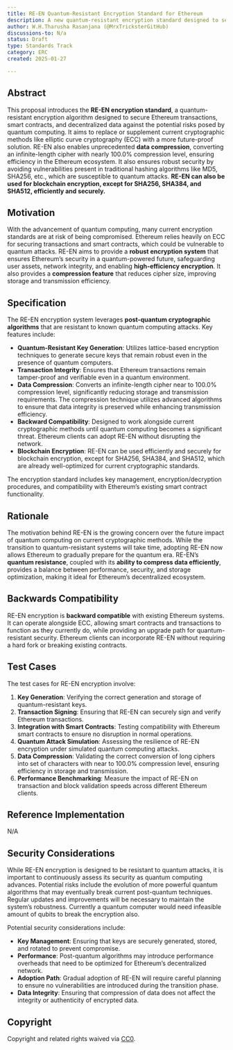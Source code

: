 ```yaml
---
title: RE-EN Quantum-Resistant Encryption Standard for Ethereum  
description: A new quantum-resistant encryption standard designed to secure Ethereum transactions, smart contracts, and data against future quantum computing threats, with the ability to compress an infinite-length cipher into compression level which is very near to 100.0% and also which can replace the SHA256 encryption in blockchains due to having hash collisions.
author: W.H.Tharusha Rasanjana (@MrxTricksterGitHub)  
discussions-to: N/a 
status: Draft  
type: Standards Track  
category: ERC  
created: 2025-01-27  

---
```


## Abstract

This proposal introduces the **RE-EN encryption standard**, a quantum-resistant encryption algorithm designed to secure Ethereum transactions, smart contracts, and decentralized data against the potential risks posed by quantum computing. It aims to replace or supplement current cryptographic methods like elliptic curve cryptography (ECC) with a more future-proof solution. RE-EN also enables unprecedented **data compression**, converting an infinite-length cipher with nearly 100.0% compression level, ensuring efficiency in the Ethereum ecosystem. It also ensures robust security by avoiding vulnerabilities present in traditional hashing algorithms like MD5, SHA256, etc., which are susceptible to quantum attacks. **RE-EN can also be used for blockchain encryption, except for SHA256, SHA384, and SHA512, efficiently and securely.**

## Motivation

With the advancement of quantum computing, many current encryption standards are at risk of being compromised. Ethereum relies heavily on ECC for securing transactions and smart contracts, which could be vulnerable to quantum attacks. RE-EN aims to provide a **robust encryption system** that ensures Ethereum’s security in a quantum-powered future, safeguarding user assets, network integrity, and enabling **high-efficiency encryption**. It also provides a **compression feature** that reduces cipher size, improving storage and transmission efficiency.

## Specification

The RE-EN encryption system leverages **post-quantum cryptographic algorithms** that are resistant to known quantum computing attacks. Key features include:

- **Quantum-Resistant Key Generation**: Utilizes lattice-based encryption techniques to generate secure keys that remain robust even in the presence of quantum computers.
- **Transaction Integrity**: Ensures that Ethereum transactions remain tamper-proof and verifiable even in a quantum environment.
- **Data Compression**: Converts an infinite-length cipher near to 100.0% compression level, significantly reducing storage and transmission requirements. The compression technique utilizes advanced algorithms to ensure that data integrity is preserved while enhancing transmission efficiency.
- **Backward Compatibility**: Designed to work alongside current cryptographic methods until quantum computing becomes a significant threat. Ethereum clients can adopt RE-EN without disrupting the network.
- **Blockchain Encryption**: RE-EN can be used efficiently and securely for blockchain encryption, except for SHA256, SHA384, and SHA512, which are already well-optimized for current cryptographic standards.

The encryption standard includes key management, encryption/decryption procedures, and compatibility with Ethereum’s existing smart contract functionality.

## Rationale

The motivation behind RE-EN is the growing concern over the future impact of quantum computing on current cryptographic methods. While the transition to quantum-resistant systems will take time, adopting RE-EN now allows Ethereum to gradually prepare for the quantum era. RE-EN’s **quantum resistance**, coupled with its **ability to compress data efficiently**, provides a balance between performance, security, and storage optimization, making it ideal for Ethereum’s decentralized ecosystem.

## Backwards Compatibility

RE-EN encryption is **backward compatible** with existing Ethereum systems. It can operate alongside ECC, allowing smart contracts and transactions to function as they currently do, while providing an upgrade path for quantum-resistant security. Ethereum clients can incorporate RE-EN without requiring a hard fork or breaking existing contracts.

## Test Cases

The test cases for RE-EN encryption involve:
1. **Key Generation**: Verifying the correct generation and storage of quantum-resistant keys.
2. **Transaction Signing**: Ensuring that RE-EN can securely sign and verify Ethereum transactions.
3. **Integration with Smart Contracts**: Testing compatibility with Ethereum smart contracts to ensure no disruption in normal operations.
4. **Quantum Attack Simulation**: Assessing the resilience of RE-EN encryption under simulated quantum computing attacks.
5. **Data Compression**: Validating the correct conversion of long ciphers into set of characters with near to 100.0% compression level, ensuring efficiency in storage and transmission.
6. **Performance Benchmarking**: Measure the impact of RE-EN on transaction and block validation speeds across different Ethereum clients.

## Reference Implementation

N/A

## Security Considerations

While RE-EN encryption is designed to be resistant to quantum attacks, it is important to continuously assess its security as quantum computing advances. Potential risks include the evolution of more powerful quantum algorithms that may eventually break current post-quantum techniques. Regular updates and improvements will be necessary to maintain the system’s robustness. Currently a quantum computer would need infeasible amount of qubits to break the encryption also.

Potential security considerations include:
- **Key Management**: Ensuring that keys are securely generated, stored, and rotated to prevent compromise.
- **Performance**: Post-quantum algorithms may introduce performance overheads that need to be optimized for Ethereum’s decentralized network.
- **Adoption Path**: Gradual adoption of RE-EN will require careful planning to ensure no vulnerabilities are introduced during the transition phase.
- **Data Integrity**: Ensuring that compression of data does not affect the integrity or authenticity of encrypted data.

## Copyright

Copyright and related rights waived via [CC0](../LICENSE.md).
